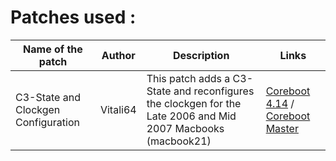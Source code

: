 # Patches used :

| Name of the patch | Author | Description | Links |
|-------------------|--------|-------------|-------|
| C3-State and Clockgen Configuration | Vitali64 | This patch adds a C3-State and reconfigures the clockgen for the Late 2006 and Mid 2007 Macbooks (macbook21) | [Coreboot 4.14](./4.14-patches/0001-add-c3-and-clockgen-to-apple-macbook21.patch) / [Coreboot Master](./master-patches/0001-add-c3-and-clockgen-to-apple-macbook21.patch) |
